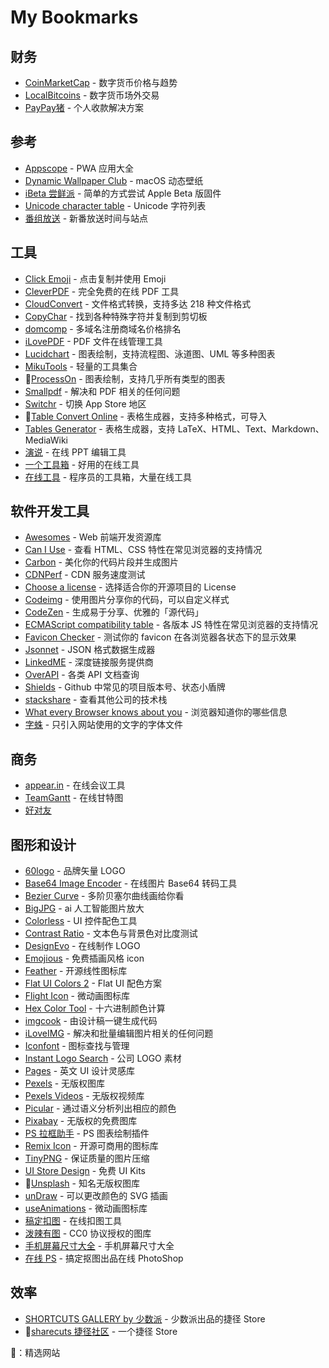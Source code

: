 # My Bookmarks
## 财务
- [CoinMarketCap](https://coinmarketcap.com) - 数字货币价格与趋势
- [LocalBitcoins](https://localbitcoins.com/) - 数字货币场外交易
- [PayPay猪](https://paypayzhu.com) - 个人收款解决方案

## 参考
- [Appscope](https://appsco.pe/) - PWA 应用大全
- [Dynamic Wallpaper Club](https://dynamicwallpaper.club/) - macOS 动态壁纸
- [iBeta 尝鲜派](https://ibeta.me/) - 简单的方式尝试 Apple Beta 版固件
- [Unicode character table](https://unicode-table.com/en/) - Unicode 字符列表
- [番组放送](https://bgmlist.com/) - 新番放送时间与站点

## 工具
- [Click Emoji](https://www.clickemoji.com/) - 点击复制并使用 Emoji
- [CleverPDF](https://www.cleverpdf.com/cn) - 完全免费的在线 PDF 工具
- [CloudConvert](https://cloudconvert.com) - 文件格式转换，支持多达 218 种文件格式
- [CopyChar](http://copychar.cc/popular) - 找到各种特殊字符并复制到剪切板
- [domcomp](https://www.domcomp.com/) - 多域名注册商域名价格排名
- [iLovePDF](https://www.ilovepdf.com/zh_cn) - PDF 文件在线管理工具
- [Lucidchart](https://www.lucidchart.com) - 图表绘制，支持流程图、泳道图、UML 等多种图表
- [MikuTools](https://miku.tools/) - 轻量的工具集合
- 🌟[ProcessOn](https://www.processon.com/) - 图表绘制，支持几乎所有类型的图表
- [Smallpdf](https://smallpdf.com/cn) - 解决和 PDF 相关的任何问题
- [Switchr](http://switchr.imagility.io/) - 切换 App Store 地区
- 🌟[Table Convert Online](https://tableconvert.com/) - 表格生成器，支持多种格式，可导入
- [Tables Generator](https://www.tablesgenerator.com) - 表格生成器，支持 LaTeX、HTML、Text、Markdown、MediaWiki
- [演说](https://yanshuo.io/) - 在线 PPT 编辑工具
- [一个工具箱](http://www.atoolbox.net/) - 好用的在线工具
- [在线工具](https://tool.lu/) - 程序员的工具箱，大量在线工具

## 软件开发工具
- [Awesomes](https://www.awesomes.cn/) - Web 前端开发资源库
- [Can I Use](https://caniuse.com/) - 查看 HTML、CSS 特性在常见浏览器的支持情况
- [Carbon](https://carbon.now.sh) - 美化你的代码片段并生成图片
- [CDNPerf](https://www.cdnperf.com/) - CDN 服务速度测试
- [Choose a license](https://choosealicense.com/) - 选择适合你的开源项目的 License
- [Codeimg](https://codeimg.io/) - 使用图片分享你的代码，可以自定义样式
- [CodeZen](http://codezen.rishimohan.me/) - 生成易于分享、优雅的「源代码」
- [ECMAScript compatibility table](http://kangax.github.io/compat-table/es6/) - 各版本 JS 特性在常见浏览器的支持情况
- [Favicon Checker](http://www.colinkeany.com/favicon-checker/) - 测试你的 favicon 在各浏览器各状态下的显示效果
- [Jsonnet](https://jsonnet.org/) - JSON 格式数据生成器
- [LinkedME](https://www.linkedme.cc/index.html) - 深度链接服务提供商
- [OverAPI](http://overapi.com/) - 各类 API 文档查询
- [Shields](https://shields.io/) - Github 中常见的项目版本号、状态小盾牌
- [stackshare](https://stackshare.io/) - 查看其他公司的技术栈
- [What every Browser knows about you](http://webkay.robinlinus.com/) - 浏览器知道你的哪些信息
- [字蛛](http://font-spider.org/) - 只引入网站使用的文字的字体文件

## 商务
- [appear.in](https://appear.in/) - 在线会议工具
- [TeamGantt](https://www.teamgantt.com/) - 在线甘特图
- [好对友](https://ourwork.nework360.com/)

## 图形和设计
- [60logo](http://www.60logo.com/) - 品牌矢量 LOGO
- [Base64 Image Encoder](https://www.base64-image.de/) - 在线图片 Base64 转码工具
- [Bezier Curve](http://myst729.github.io/bezier-curve/) - 多阶贝塞尔曲线画给你看
- [BigJPG](http://bigjpg.com/zh) - ai 人工智能图片放大
- [Colorless](https://colorless.app/) - UI 控件配色工具
- [Contrast Ratio](https://contrast-ratio.com/) - 文本色与背景色对比度测试
- [DesignEvo](https://www.designevo.com/cn/) - 在线制作 LOGO
- [Emojious](https://www.emojious.com/) - 免费插画风格 icon
- [Feather](https://feathericons.com/) - 开源线性图标库
- [Flat UI Colors 2](https://flatuicolors.com/) - Flat UI 配色方案
- [Flight Icon](https://www.flighticon.co/) - 微动画图标库
- [Hex Color Tool](https://www.cssfontstack.com/oldsites/hexcolortool/) - 十六进制颜色计算
- [imgcook](https://imgcook.taobao.org/) - 由设计稿一键生成代码
- [iLoveIMG](https://www.iloveimg.com/zh-cn) - 解决和批量编辑图片相关的任何问题
- [Iconfont](http://www.iconfont.cn/) - 图标查找与管理
- [Instant Logo Search](http://instantlogosearch.com) - 公司 LOGO 素材
- [Pages](https://www.pages.xyz/) - 英文 UI 设计灵感库
- [Pexels](https://www.pexels.com/) - 无版权图库
- [Pexels Videos](https://www.pexels.com/) - 无版权视频库
- [Picular](https://picular.co/) - 通过语义分析列出相应的颜色
- [Pixabay](https://pixabay.com/) - 无版权的免费图库
- [PS 拉框助手](https://pslkzs.com/) - PS 图表绘制插件
- [Remix Icon](https://remixicon.com/) - 开源可商用的图标库
- [TinyPNG](https://tinypng.com/) - 保证质量的图片压缩
- [UI Store Design](https://www.uistore.design/) - 免费 UI Kits
- 🌟[Unsplash](https://unsplash.com/) - 知名无版权图库
- [unDraw](http://undraw.co/illustrations) - 可以更改颜色的 SVG 插画
- [useAnimations](https://useanimations.com/) - 微动画图标库
- [稿定扣图](https://www.gaoding.com/koutu) - 在线扣图工具
- [泼辣有图](http://www.polayoutu.com/collections) - CC0 协议授权的图库
- [手机屏幕尺寸大全](https://uiiiuiii.com/screen/index.htm) - 手机屏幕尺寸大全
- [在线 PS](https://ps.gaoding.com/) - 搞定抠图出品在线 PhotoShop

## 效率
- [SHORTCUTS GALLERY by 少数派](https://shortcuts.sspai.com/) - 少数派出品的捷径 Store
- 🌟[sharecuts 捷径社区](https://sharecuts.cn/) - 一个捷径 Store

🌟：精选网站
